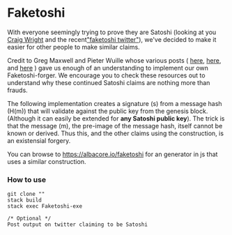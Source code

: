# Faketoshi


With everyone seemingly trying to prove they are Satoshi (looking at you [Craig Wright](https://en.bitcoin.it/wiki/Craig_Wright) and the recent["faketoshi twitter"](https://archive.fo/Br5Tl)), we've decided to make it easier for other people to make similar claims.

Credit to Greg Maxwell and Pieter Wuille whose various posts (
[here](https://www.reddit.com/r/btc/comments/9xpivk/satoshi_i_do_not_want_to_be_public_but_there_is/e9uo87m/), 
[here](https://twitter.com/pwuille/status/1063582706288586752), and 
[here](https://bitcoin.stackexchange.com/questions/81115/if-someone-wanted-to-pretend-to-be-satoshi-by-posting-a-fake-signature-to-defrau) 
) gave us enough of an understanding to implement our own Faketoshi-forger. We encourage you to check these resources out to understand why these continued Satoshi claims are nothing more than frauds.

The following implementation creates a signature (s) from a message hash (H(m)) that will validate against the public key from the genesis block. (Although it can easily be extended for **any Satoshi public key**). The trick is that the message (m), the pre-image of the message hash, itself cannot be known or derived. Thus this, and the other claims using the construction, is an existensial forgery.

You can browse to https://albacore.io/faketoshi for an generator in js that uses a similar construction.

### How to use
```
git clone ""
stack build  
stack exec Faketoshi-exe

/* Optional */
Post output on twitter claiming to be Satoshi
```